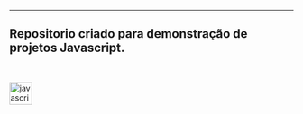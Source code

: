 <hr><h2>
Repositorio criado para demonstração de projetos Javascript.
</h2><br>

<img src="https://www.vectorlogo.zone/logos/javascript/javascript-vertical.svg" alt="javascript" width="40" height="40"/> </a>
